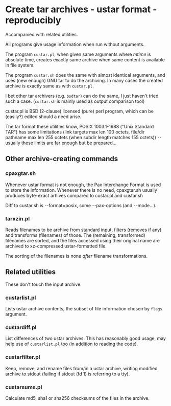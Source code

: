 
Create tar archives - ustar format - reproducibly
=================================================

Accompanied with related utilities.

All programs give usage information when run without arguments.

The program `custar.pl`, when given same arguments where *mtime*
is absolute time, creates exactly same archive when same content
is available in file system.

The program `custar.sh` does the same with almost identical arguments,
and uses (new enough) GNU tar to do the archiving. In many cases
the created archive is exactly same as with `custar.pl`.

I bet other tar archivers (e.g. `bsdtar`) can do the same, I just haven't
tried such a case. (`custar.sh` is mainly used as output comparison tool)

custar.pl is BSD (2-clause) licensed (pure) perl program, which can be
(easily?) edited should a need arise.

The tar format these utilities know, POSIX 1003.1-1988 ("Unix Standard TAR")
has some limitations (link targets max len 100 octets, file/dir pathname
max len 255 octets (when subdir length matches 155 octets)) -- usually
these limits are far enough but be prepared...


Other archive-creating commands
-------------------------------

### cpaxgtar.sh

Whenever ustar format is not enough, the Pax Interchange Format is used
to store the information. Whenever there is no need, cpaxgtar.sh usually
produces byte-exact arhives compared to custar.pl and custar.sh

Diff to custar.sh is --format=posix, some --pax-options (and --mode...).

### tarxzin.pl

Reads filenames to be archive from standard input, filters (removes if any)
and transforms (filenames) of those.
The (remaining, transformed) filenames are sorted, and the files accessed
using their original name are archived to xz-compressed ustar-formatted file.

The sorting of the filenames is none *after* filename transformations.


Related utilities
-----------------

These don't touch the input archive.

### custarlist.pl

Lists ustar archive contents, the subset of file information chosen
by `flags` argument.

### custardiff.pl

List differences of two ustar archives. This has reasonably good usage,
may help use of `custarlist.pl` too (in addition to reading the code).

### custarfilter.pl

Keep, remove, and rename files from/in a ustar archive, writing modified
archive to stdout (failing if stdout (fd 1) is referring to a tty).

### custarsums.pl

Calculate md5, sha1 or sha256 checksums of the files in the archive.
